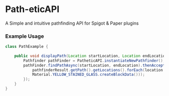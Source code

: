 # Path-eticAPI

A Simple and intuitive pathfinding API for Spigot & Paper plugins

### Example Usage
```java
class PathExample {
    
    public void displayPath(Location startLocation, Location endLocation) {
        Pathfinder pathFinder = PatheticAPI.instantiateNewPathfinder();
        pathFinder.findPathAsync(startLocation, endLocation).thenAccept(pathfinderResult -> {
            pathfinderResult.getPath().getLocations().forEach(location -> player.sendBlockChange(location, 
            Material.YELLOW_STAINED_GLASS.createBlockData()));
        });
    }
}
```